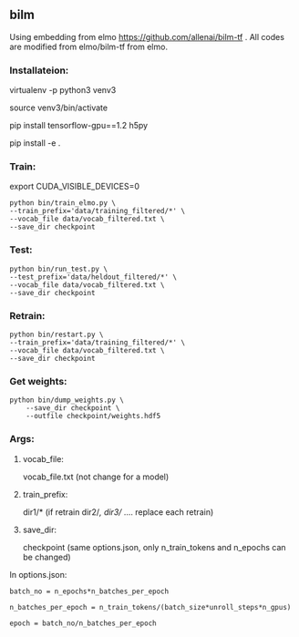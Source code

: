 ## bilm

Using embedding from elmo https://github.com/allenai/bilm-tf . All codes are modified from elmo/bilm-tf from elmo.

### Installateion:

virtualenv -p python3 venv3

source venv3/bin/activate

pip install tensorflow-gpu==1.2 h5py

pip install -e .

### Train:
export CUDA_VISIBLE_DEVICES=0

	python bin/train_elmo.py \
	--train_prefix='data/training_filtered/*' \
	--vocab_file data/vocab_filtered.txt \
	--save_dir checkpoint

### Test:

	python bin/run_test.py \
	--test_prefix='data/heldout_filtered/*' \
	--vocab_file data/vocab_filtered.txt \
	--save_dir checkpoint

### Retrain:

	python bin/restart.py \
	--train_prefix='data/training_filtered/*' \
	--vocab_file data/vocab_filtered.txt \
	--save_dir checkpoint

### Get weights:

	python bin/dump_weights.py \
	    --save_dir checkpoint \
	    --outfile checkpoint/weights.hdf5

### Args:

1) vocab_file: 

	vocab_file.txt (not change for a model)

2) train_prefix: 

	dir1/* (if retrain dir2/*, dir3/* .... replace each retrain)

3) save_dir:

	checkpoint (same options.json, only n_train_tokens and n_epochs can be changed)

In options.json:

	batch_no = n_epochs*n_batches_per_epoch 

	n_batches_per_epoch = n_train_tokens/(batch_size*unroll_steps*n_gpus)

	epoch = batch_no/n_batches_per_epoch








